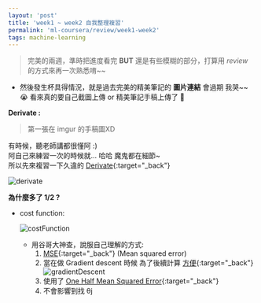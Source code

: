 ```yaml
---
layout: 'post'
title: 'week1 ~ week2 自我整理複習'
permalink: 'ml-coursera/review/week1-week2'
tags: machine-learning
---
```


> 完美的兩週，準時把進度看完 __BUT__ 還是有些模糊的部分，打算用 _review_ 的方式來再一次熟悉唷~~

- 然後發生杯具得情況，就是過去完美的精美筆記的 __圖片連結__ 會過期 我哭~~ :sob:
  看來真的要自己截圖上傳 or 精美筆記手稿上傳了 :metal:

**Derivate :**
> 第一張在 imgur 的手稿圖XD

有時候，聽老師講都很懂阿 :)<br/>阿自己來練習一次的時候就... 哈哈 魔鬼都在細節~ <br/> 所以先來複習一下久違的 [Derivate](https://www.youtube.com/watch?v=9vKqVkMQHKk&list=PLZHQObOWTQDMsr9K-rj53DwVRMYO3t5Yr){:target="_back"}

![derivate][Imgur-derivate]




**為什麼多了 1/2 ?**
- cost function:

   ![costFunction][Imgur-cost-function]

   - 用谷哥大神查，說服自己理解的方式: 
      1. [MSE][mse]{:target="_back"} (Mean squared error)
      2. 當在做 Gradient descent 時候 為了後續計算 [方便][squared-root-function]{:target="_back"} 
      <br/> ![gradientDescent][gradient-descent]
      3. 使用了 [One Half Mean Squared Error][one-half-mean-squared-error]{:target="_back"}
      4. 不會影響到找 θj




[Imgur-derivate]: https://i.imgur.com/yotXm4Pm.jpg?1
[Imgur-cost-function]: https://i.imgur.com/XsaXu5wm.jpg?1
[squared-root-function]: https://datascience.stackexchange.com/questions/10188/why-do-cost-functions-use-the-square-error
[mse]: https://en.wikipedia.org/wiki/Mean_squared_error
[one-half-mean-squared-error]: https://mccormickml.com/2014/03/04/gradient-descent-derivation/
[gradient-descent]: https://i.imgur.com/Fsjj4yPm.jpg?1
